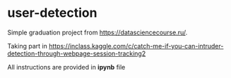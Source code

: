 # user-detection
Simple graduation project from https://datasciencecourse.ru/. 

Taking part in https://inclass.kaggle.com/c/catch-me-if-you-can-intruder-detection-through-webpage-session-tracking2

All instructions are provided in **ipynb** file
